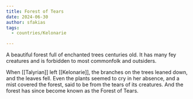 ```yaml
---
title: Forest of Tears
date: 2024-06-30
author: sfakias
tags:
  - countries/Kelonarie

---
```


A beautiful forest full of enchanted trees centuries old. It has many fey creatures and is forbidden to most commonfolk and outsiders.

When [[Talyrian]] left [[Kelonarie]], the branches on the trees leaned down, and the leaves fell. Even the plants seemed to cry in her absence, and a mist covered the forest, said to be from the tears of its creatures. And the forest has since become known as the Forest of Tears.